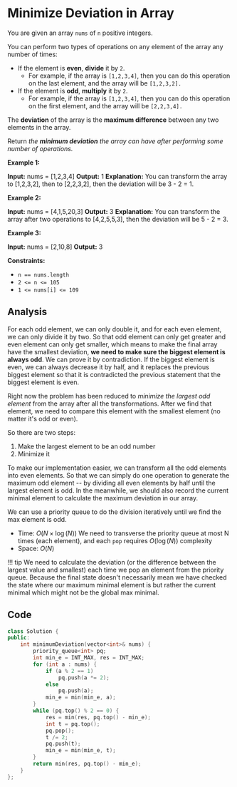 # Minimize Deviation in Array

You are given an array `nums` of `n` positive integers.

You can perform two types of operations on any element of the array any number of times:

-   If the element is **even**, **divide** it by `2`.
    -   For example, if the array is `[1,2,3,4]`, then you can do this operation on the last element, and the array will be `[1,2,3,2].`
-   If the element is **odd**, **multiply** it by `2`.
    -   For example, if the array is `[1,2,3,4]`, then you can do this operation on the first element, and the array will be `[2,2,3,4].`

The **deviation** of the array is the **maximum difference** between any two elements in the array.

Return _the **minimum deviation** the array can have after performing some number of operations._

**Example 1:**

**Input:** nums = [1,2,3,4]
**Output:** 1
**Explanation:** You can transform the array to [1,2,3,2], then to [2,2,3,2], then the deviation will be 3 - 2 = 1.

**Example 2:**

**Input:** nums = [4,1,5,20,3]
**Output:** 3
**Explanation:** You can transform the array after two operations to [4,2,5,5,3], then the deviation will be 5 - 2 = 3.

**Example 3:**

**Input:** nums = [2,10,8]
**Output:** 3

**Constraints:**

-   `n == nums.length`
-   `2 <= n <= 105`
-   `1 <= nums[i] <= 109`

## Analysis

For each odd element, we can only double it, and for each even element, we can only divide it by two. So that odd element can only get greater and even element can only get smaller, which means to make the final array have the smallest deviation, **we need to make sure the biggest element is always odd**. We can prove it by contradiction. If the biggest element is even, we can always decrease it by half, and it replaces the previous biggest element so that it is contradicted the previous statement that the biggest element is even.

Right now the problem has been reduced to *minimize the largest odd element* from the array after all the transformations. After we find that element, we need to compare this element with the smallest element (no matter it's odd or even).

So there are two steps:

1. Make the largest element to be an odd number
2. Minimize it

To make our implementation easier, we can transform all the odd elements into even elements. So that we can simply do one operation to generate the maximum odd element -- by dividing all even elements by half until the largest element is odd. In the meanwhile, we should also record the current minimal element to calculate the maximum deviation in our array.

We can use a priority queue to do the division iteratively until we find the max element is odd.

* Time: $O(N \times \log (N))$ We need to transverse the priority queue at most N times (each element), and each `pop`  requires $O(\log(N))$ complexity
* Space: $O(N)$

!!! tip
	We need to calculate the deviation (or the difference between the largest value and smallest) each time we pop an element from the priority queue. Because the final state doesn't necessarily mean we have checked the state where our maximum minimal element is but rather the current minimal which might not be the global max minimal.

## Code
```c++
class Solution {
public:
    int minimumDeviation(vector<int>& nums) {
        priority_queue<int> pq;
        int min_e = INT_MAX, res = INT_MAX;
        for (int a : nums) {
            if (a % 2 == 1)
                pq.push(a *= 2);
            else
                pq.push(a);
            min_e = min(min_e, a);
        }
        while (pq.top() % 2 == 0) {
            res = min(res, pq.top() - min_e);
            int t = pq.top();
            pq.pop();
            t /= 2;
            pq.push(t);
            min_e = min(min_e, t);
        }
        return min(res, pq.top() - min_e);
    }
};
```